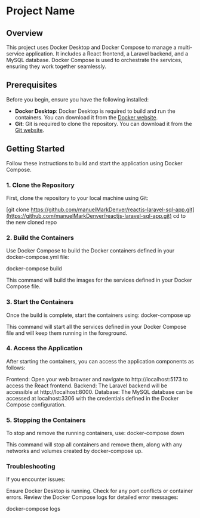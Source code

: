 # Project Name

## Overview

This project uses Docker Desktop and Docker Compose to manage a multi-service application. It includes a React frontend, a Laravel backend, and a MySQL database. Docker Compose is used to orchestrate the services, ensuring they work together seamlessly.

## Prerequisites

Before you begin, ensure you have the following installed:

- **Docker Desktop**: Docker Desktop is required to build and run the containers. You can download it from the [Docker website](https://www.docker.com/products/docker-desktop).
- **Git**: Git is required to clone the repository. You can download it from the [Git website](https://git-scm.com/downloads).

## Getting Started

Follow these instructions to build and start the application using Docker Compose.

### 1. Clone the Repository

First, clone the repository to your local machine using Git:


[git clone https://github.com/manuelMarkDenver/reactjs-laravel-sql-app.git](https://github.com/manuelMarkDenver/reactjs-laravel-sql-app.git)
cd to the new cloned repo


### 2. Build the Containers
Use Docker Compose to build the Docker containers defined in your docker-compose.yml file:

docker-compose build

This command will build the images for the services defined in your Docker Compose file.

### 3. Start the Containers
Once the build is complete, start the containers using:
docker-compose up

This command will start all the services defined in your Docker Compose file and will keep them running in the foreground.

### 4. Access the Application
After starting the containers, you can access the application components as follows:

Frontend: Open your web browser and navigate to http://localhost:5173 to access the React frontend.
Backend: The Laravel backend will be accessible at http://localhost:8000.
Database: The MySQL database can be accessed at localhost:3306 with the credentials defined in the Docker Compose configuration.

### 5. Stopping the Containers
To stop and remove the running containers, use:
docker-compose down

This command will stop all containers and remove them, along with any networks and volumes created by docker-compose up.


### Troubleshooting
If you encounter issues:

Ensure Docker Desktop is running.
Check for any port conflicts or container errors.
Review the Docker Compose logs for detailed error messages:

docker-compose logs
